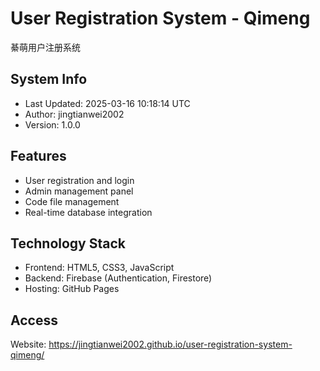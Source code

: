 # User Registration System - Qimeng

綦萌用户注册系统

## System Info
- Last Updated: 2025-03-16 10:18:14 UTC
- Author: jingtianwei2002
- Version: 1.0.0

## Features
- User registration and login
- Admin management panel
- Code file management
- Real-time database integration

## Technology Stack
- Frontend: HTML5, CSS3, JavaScript
- Backend: Firebase (Authentication, Firestore)
- Hosting: GitHub Pages

## Access
Website: https://jingtianwei2002.github.io/user-registration-system-qimeng/
